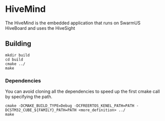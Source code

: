 # HiveMind

The HiveMind is the embedded application that runs on SwarmUS HiveBoard and uses the HiveSight

## Building

```
mkdir build
cd build
cmake ../
make
```

### Dependencies

You can avoid cloning all the dependencies to speed up the first cmake call by specifying the path. 
```
cmake -DCMAKE_BUILD_TYPE=Debug -DCFREERTOS_KENEL_PATH=PATH -DCSTM32_CUBE_${FAMILY}_PATH=PATH <more_definition> ../
make
```